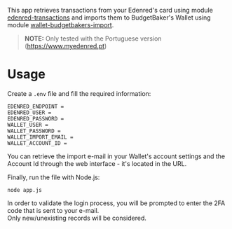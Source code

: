 This app retrieves transactions from your Edenred's card using module [edenred-transactions](https://github.com/josecoelhomelo/edenred-transactions) and imports them to BudgetBaker's Wallet using module [wallet-budgetbakers-import](https://github.com/josecoelhomelo/wallet-budgetbakers-import).
> **NOTE:** Only tested with the Portuguese version (https://www.myedenred.pt)

# Usage
Create a `.env` file and fill the required information:
```env
EDENRED_ENDPOINT =
EDENRED_USER =
EDENRED_PASSWORD =
WALLET_USER =
WALLET_PASSWORD =
WALLET_IMPORT_EMAIL =
WALLET_ACCOUNT_ID = 
```
You can retrieve the import e-mail in your Wallet's account settings and the Account Id through the web interface - it's located in the URL.

Finally, run the file with Node.js:
```
node app.js
```
In order to validate the login process, you will be prompted to enter the 2FA code that is sent to your e-mail.\
Only new/unexisting records will be considered.